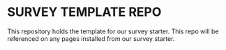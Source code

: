# SURVEY TEMPLATE REPO

This repository holds the template for our survey starter. This repo will be referenced on any pages installed from our survey starter.
